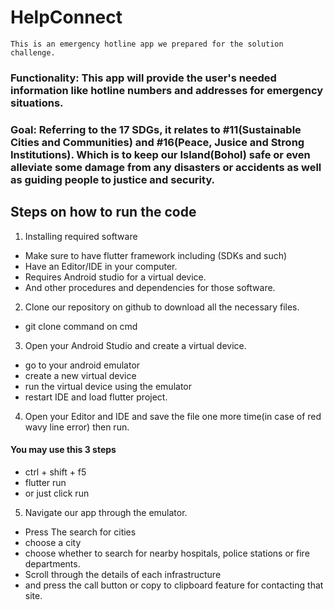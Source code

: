 # HelpConnect

``` 
This is an emergency hotline app we prepared for the solution challenge. 

```


### Functionality: This app will provide the user's needed information like hotline numbers and addresses for emergency situations.

### Goal: Referring to the 17 SDGs, it relates to #11(Sustainable Cities and Communities) and #16(Peace, Jusice and Strong Institutions). Which is to keep our Island(Bohol) safe or even alleviate some damage from any disasters or accidents as well as guiding people to justice and security.

## Steps on how to run the code

1. Installing required software

- Make sure to have flutter framework including (SDKs and such)
- Have an Editor/IDE in your computer.
- Requires Android studio for a virtual device.
- And other procedures and dependencies for those software.

2. Clone our repository on github to download all the necessary files.

- git clone command on cmd

3. Open your Android Studio and create a virtual device.

-  go to your android emulator 
- create a new virtual device
- run the virtual device using the emulator
- restart IDE and load flutter project.

4. Open your Editor and IDE and save the file one more time(in case of red wavy line error) then run.

#### You may use this 3 steps
- ctrl + shift + f5
- flutter run
- or just click run

5. Navigate our app through the emulator. 

- Press The search for cities
- choose a city
- choose whether to search for nearby hospitals, police stations or fire departments.
- Scroll through the details of each infrastructure 
- and press the call button or copy to clipboard feature for contacting that site.





